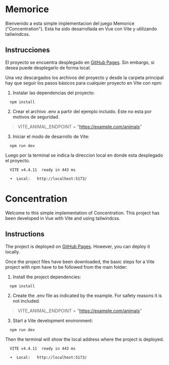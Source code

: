 # Memorice

Bienvenido a esta simple implementacion del juego Memorice ("Concentration"). Esta ha sido desarrollada en Vue con Vite y utilizando tailwindcss.

## Instrucciones

El proyecto se encuentra desplegado en [GitHub Pages](https://stixbunny.github.io/concentration/). Sin embargo, si desea puede desplegarlo de forma local.

Una vez descargados los archivos del proyecto y desde la carpeta principal hay que seguir los pasos básicos para cualquier proyecto en Vite con npm:

1. Instalar las dependencias del proyecto:
```
  npm install
```
2. Crear el archivo .env a partir del ejemplo incluido. Este no esta por motivos de seguridad.
> VITE_ANIMAL_ENDPOINT = "https://example.com/animals"
3. Iniciar el modo de desarrollo de Vite:
```
  npm run dev
```

Luego por la terminal se indica la direccion local en donde esta desplegado el proyecto.
```
  VITE v4.4.11  ready in 443 ms

  ➜  Local:   http://localhost:5173/
```


# Concentration

Welcome to this simple implementation of Concentration. This project has been developed in Vue with Vite and using tailwindcss.

## Instructions

The project is deployed on [GitHub Pages](https://stixbunny.github.io/concentration/). However, you can deploy it locally.

Once the project files have been downloaded, the basic steps for a Vite project with npm have to be followed from the main folder:

1. Install the project dependencies:
```
  npm install
```
2. Create the .env file as indicated by the example. For safety reasons it is not included.
> VITE_ANIMAL_ENDPOINT = "https://example.com/animals"
3. Start a Vite development environment:
```
  npm run dev
```

Then the terminal will show the local address where the project is deployed.
```
  VITE v4.4.11  ready in 443 ms

  ➜  Local:   http://localhost:5173/
```
